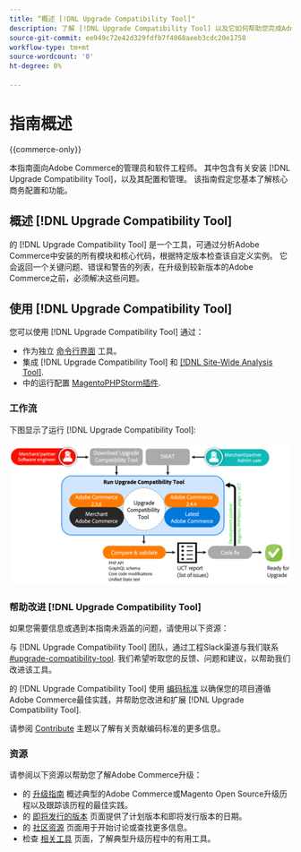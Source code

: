 ```yaml
---
title: “概述 [!DNL Upgrade Compatibility Tool]"
description: 了解 [!DNL Upgrade Compatibility Tool] 以及它如何帮助您完成Adobe Commerce项目。
source-git-commit: ee949c72e42d329fdfb7f4068aeeb3cdc20e1758
workflow-type: tm+mt
source-wordcount: '0'
ht-degree: 0%

---
```



# 指南概述

{{commerce-only}}

本指南面向Adobe Commerce的管理员和软件工程师。 其中包含有关安装 [!DNL Upgrade Compatibility Tool]，以及其配置和管理。 该指南假定您基本了解核心商务配置和功能。

## 概述 [!DNL Upgrade Compatibility Tool]

的 [!DNL Upgrade Compatibility Tool] 是一个工具，可通过分析Adobe Commerce中安装的所有模块和核心代码，根据特定版本检查该自定义实例。 它会返回一个关键问题、错误和警告的列表，在升级到较新版本的Adobe Commerce之前，必须解决这些问题。

## 使用 [!DNL Upgrade Compatibility Tool]

您可以使用 [!DNL Upgrade Compatibility Tool] 通过：

- 作为独立 [命令行界面](../upgrade-compatibility-tool/run.md) 工具。
- 集成 [!DNL Upgrade Compatibility Tool] 和 [[!DNL Site-Wide Analysis Tool]](../upgrade-compatibility-tool/integrate-analysis-tool.md).
- 中的运行配置 [MagentoPHPStorm插件](../upgrade-compatibility-tool/run-configuration-phpstorm-plugin.md).

### 工作流

下图显示了运行 [!DNL Upgrade Compatibility Tool]:

![[!DNL Upgrade Compatibility Tool] 图表](../../assets/upgrade-guide/uct-diagram-v5.png)

### 帮助改进 [!DNL Upgrade Compatibility Tool]

如果您需要信息或遇到本指南未涵盖的问题，请使用以下资源：

与 [!DNL Upgrade Compatibility Tool] 团队，通过工程Slack渠道与我们联系 [#upgrade-compatibility-tool](https://magentocommeng.slack.com/archives/C019Y143U9F). 我们希望听取您的反馈、问题和建议，以帮助我们改进该工具。

的 [!DNL Upgrade Compatibility Tool] 使用 [编码标准](https://devdocs.magento.com/guides/v2.4/coding-standards/bk-coding-standards.html) 以确保您的项目遵循Adobe Commerce最佳实践，并帮助您改进和扩展 [!DNL Upgrade Compatibility Tool].

请参阅 [Contribute](https://devdocs.magento.com/guides/v2.4/coding-standards/contributing.html) 主题以了解有关贡献编码标准的更多信息。

### 资源

请参阅以下资源以帮助您了解Adobe Commerce升级：

- 的 [升级指南](https://experienceleague.adobe.com/docs/commerce-operations/upgrade-guide/overview.html) 概述典型的Adobe Commerce或Magento Open Source升级历程以及跟踪该历程的最佳实践。
- 的 [即将发行的版本](https://devdocs.magento.com/release/) 页面提供了计划版本和即将发行版本的日期。
- 的 [社区资源](https://developer.adobe.com/commerce/contributor/community/) 页面用于开始讨论或查找更多信息。
- 检查 [相关工具](https://experienceleague.adobe.com/docs/commerce-operations/upgrade-guide/related-tools.html) 页面，了解典型升级历程中的有用工具。
